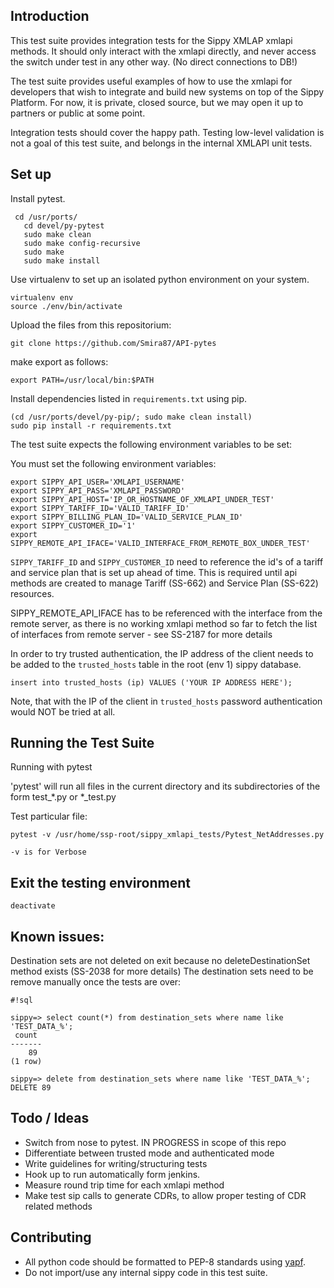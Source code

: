## Introduction

This test suite provides integration tests for the Sippy XMLAP xmlapi
methods. It should only interact with the xmlapi directly, and never
access the switch under test in any other way. (No direct connections to
DB!)

The test suite provides useful examples of how to use the xmlapi for
developers that wish to integrate and build new systems on top of the
Sippy Platform. For now, it is private, closed source, but we may open it
up to partners or public at some point.

Integration tests should cover the happy path. Testing low-level
validation is not a goal of this test suite, and belongs in the internal
XMLAPI unit tests.

## Set up

Install pytest.
```
 cd /usr/ports/
   cd devel/py-pytest
   sudo make clean
   sudo make config-recursive
   sudo make
   sudo make install
```

Use virtualenv to set up an isolated python environment on your system.

```
virtualenv env
source ./env/bin/activate
```
Upload the files from this repositorium:

```
git clone https://github.com/Smira87/API-pytes
```

make export as follows:

```
export PATH=/usr/local/bin:$PATH
```

Install dependencies listed in `requirements.txt` using pip.

```
(cd /usr/ports/devel/py-pip/; sudo make clean install)
sudo pip install -r requirements.txt 
```

The test suite expects the following environment variables to be set:

You must set the following environment variables:

```
export SIPPY_API_USER='XMLAPI_USERNAME'
export SIPPY_API_PASS='XMLAPI_PASSWORD'
export SIPPY_API_HOST='IP_OR_HOSTNAME_OF_XMLAPI_UNDER_TEST'
export SIPPY_TARIFF_ID='VALID_TARIFF_ID'
export SIPPY_BILLING_PLAN_ID='VALID_SERVICE_PLAN_ID'
export SIPPY_CUSTOMER_ID='1'
export SIPPY_REMOTE_API_IFACE='VALID_INTERFACE_FROM_REMOTE_BOX_UNDER_TEST'
```

`SIPPY_TARIFF_ID` and `SIPPY_CUSTOMER_ID` need to reference the id's of
a tariff and service plan that is set up ahead of time. This is required
until api methods are created to manage Tariff (SS-662) and Service Plan
(SS-622) resources.

SIPPY_REMOTE_API_IFACE has to be referenced with the interface from the remote
server, as there is no working xmlapi method so far to fetch the list of interfaces
from remote server - see SS-2187 for more details

In order to try trusted authentication, 
the IP address of the client needs to be added to the `trusted_hosts`
table in the root (env 1) sippy database.

`insert into trusted_hosts (ip) VALUES ('YOUR IP ADDRESS HERE');`

Note, that with the IP of the client in `trusted_hosts` password authentication
would NOT be tried at all.


## Running the Test Suite

Running with pytest

'pytest'  will run all files in the current directory and its subdirectories of the form test_*.py or *_test.py 

Test particular file:
```
pytest -v /usr/home/ssp-root/sippy_xmlapi_tests/Pytest_NetAddresses.py

-v is for Verbose
```
## Exit the testing environment
```
deactivate
```

## Known issues:
Destination sets are not deleted on exit because no deleteDestinationSet method exists (SS-2038 for more details)
The destination sets need to be remove manually once the tests are over:

```
#!sql

sippy=> select count(*) from destination_sets where name like 'TEST_DATA_%';
 count
-------
    89
(1 row)

sippy=> delete from destination_sets where name like 'TEST_DATA_%';
DELETE 89
```


## Todo / Ideas


- Switch from nose to pytest. IN PROGRESS in scope of this repo
- Differentiate between trusted mode and authenticated mode
- Write guidelines for writing/structuring tests
- Hook up to run automatically form jenkins.
- Measure round trip time for each xmlapi method
- Make test sip calls to generate CDRs, to allow proper testing of CDR related
  methods


## Contributing

- All python code should be formatted to PEP-8 standards using
  [yapf](https://github.com/google/yapf).
- Do not import/use any internal sippy code in this test suite.
